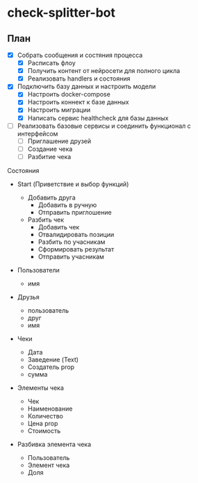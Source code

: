 # check-splitter-bot

## План
- [x] Собрать сообщения и состяния процесса
    - [x] Расписать флоу
    - [x] Получить контент от нейросети для полного цикла
    - [x] Реализовать handlers и состояния
- [x] Подключить базу данных и настроить модели
    - [x] Настроить docker-compose
    - [x] Настроить коннект к базе данных
    - [x] Настроить миграции
    - [x] Написать сервис healthcheck для базы данных
- [ ] Реализовать базовые сервисы и соединить функционал с интерфейсом
    - [ ] Приглашение друзей
    - [ ] Создание чека
    - [ ] Разбитие чека

Состояния

- Start (Приветствие и выбор функций)
    - Добавить друга
        - Добавить в ручную
        - Отправить приглошение
    - Разбить чек
        - Добавить чек
        - Отвалидировать позиции
        - Разбить по учасникам
        - Сформировать результат 
        - Отправить учасникам



- Пользователи
    - имя

- Друзья
    - пользователь
    - друг
    - имя

- Чеки
    - Дата
    - Заведение (Text)
    - Создатель
    prop
    - сумма

- Элементы чека
    - Чек
    - Наименование
    - Количество
    - Цена
    prop
    - Стоимость
    
- Разбивка элемента чека
    - Пользователь
    - Элемент чека
    - Доля
